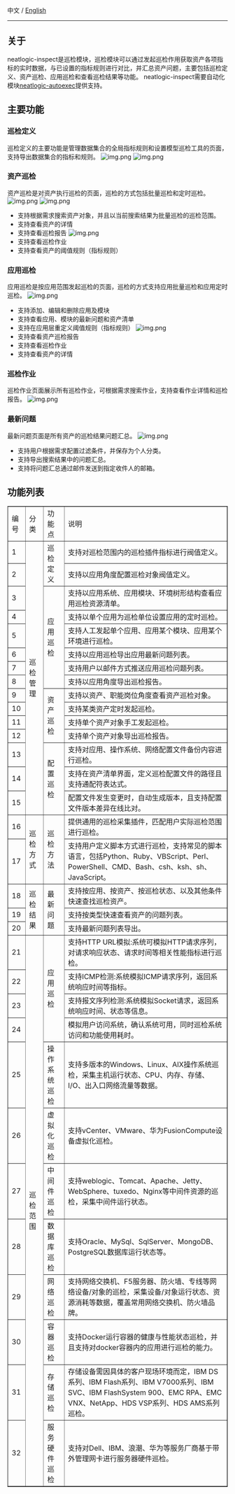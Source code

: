 中文 / [English](README.en.md)


---

## 关于

neatlogic-inspect是巡检模块，巡检模块可以通过发起巡检作用获取资产各项指标的实时数据，与已设置的指标规则进行对比，并汇总资产问题，主要包括巡检定义、资产巡检、应用巡检和查看巡检结果等功能。
neatlogic-inspect需要自动化模块[neatlogic-autoexec](../../../neatlogic-autoexec/blob/develop3.0.0/README.md)提供支持。

## 主要功能

### 巡检定义

巡检定义的主要功能是管理数据集合的全局指标规则和设置模型巡检工具的页面，支持导出数据集合的指标和规则。
![img.png](README_IMAGES/img1.png)
![img.png](README_IMAGES/img.png)

### 资产巡检

资产巡检是对资产执行巡检的页面，巡检的方式包括批量巡检和定时巡检。
![img.png](README_IMAGES/img2.png)
![img.png](README_IMAGES/img3.png)

- 支持根据需求搜索资产对象，并且以当前搜索结果为批量巡检的巡检范围。
- 支持查看资产的详情
- 支持查看巡检报告
  ![img.png](README_IMAGES/img4.png)
- 支持查看巡检作业
- 支持查看资产的阈值规则（指标规则）

### 应用巡检

应用巡检是按应用范围发起巡检的页面，巡检的方式支持应用批量巡检和应用定时巡检。
![img.png](README_IMAGES/img5.png)

- 支持添加、编辑和删除应用及模块
- 支持查看应用、模块的最新问题和资产清单
- 支持在应用层重定义阈值规则（指标规则）
  ![img.png](README_IMAGES/img6.png)
- 支持查看资产巡检报告
- 支持查看巡检作业
- 支持查看资产的详情

### 巡检作业

巡检作业页面展示所有巡检作业，可根据需求搜索作业，支持查看作业详情和巡检报告。
![img.png](README_IMAGES/img7.png)

### 最新问题

最新问题页面是所有资产的巡检结果问题汇总。
![img.png](README_IMAGES/img8.png)

- 支持用户根据需求配置过滤条件，并保存为个人分类。
- 支持导出搜索结果中的问题汇总。
- 支持将问题汇总通过邮件发送到指定收件人的邮箱。

## 功能列表

<table border="1"><tr><td>编号</td><td>分类</td><td>功能点</td><td>说明</td></tr><tr><td>1</td><td rowspan="15">巡检管理</td><td rowspan="2">巡检定义</td><td>支持对巡检范围内的巡检插件指标进行阀值定义。</td></tr><tr><td>2</td><td>支持以应用角度配置巡检对象阀值定义。</td></tr><tr><td>3</td><td rowspan="6">应用巡检</td><td>支持以应用系统、应用模块、环境树形结构查看应用巡检资源清单。</td></tr><tr><td>4</td><td>支持以单个应用为巡检单位设置应用的定时巡检。</td></tr><tr><td>5</td><td>支持人工发起单个应用、应用某个模块、应用某个环境进行巡检。</td></tr><tr><td>6</td><td>支持以应用巡检导出应用最新问题列表。</td></tr><tr><td>7</td><td>支持用户以邮件方式推送应用巡检问题列表。</td></tr><tr><td>8</td><td>支持以应用角度导出巡检报告。</td></tr><tr><td>9</td><td rowspan="4">资产巡检</td><td>支持以资产、职能岗位角度查看资产巡检对象。</td></tr><tr><td>10</td><td>支持某类资产定时发起巡检。</td></tr><tr><td>11</td><td>支持单个资产对象手工发起巡检。</td></tr><tr><td>12</td><td>支持单个资产对象导出巡检报告。</td></tr><tr><td>13</td><td rowspan="3">配置巡检</td><td>支持对应用、操作系统、网络配置文件备份内容进行巡检。</td></tr><tr><td>14</td><td>支持在资产清单界面，定义巡检配置文件的路径且支持通配符表达式。</td></tr><tr><td>15</td><td>配置文件发生变更时，自动生成版本，且支持配置文件版本差异在线比对。</td></tr><tr><td>16</td><td rowspan="2">巡检方式</td><td rowspan="2">巡检方法</td><td>提供通用的巡检采集插件，匹配用户实际巡检范围进行巡检。</td></tr><tr><td>17</td><td>支持用户定义脚本方式进行巡检，支持常见的脚本语言，包括Python、Ruby、VBScript、Perl、PowerShell、CMD、Bash、csh、ksh、sh、JavaScript。</td></tr><tr><td>18</td><td rowspan="3">巡检结果</td><td rowspan="3">最新问题</td><td>支持按应用、按资产、按巡检状态、以及其他条件快速查找巡检资产。</td></tr><tr><td>19</td><td>支持按类型快速查看资产的问题列表。</td></tr><tr><td>20</td><td>支持最新问题列表导出。</td></tr><tr><td>21</td><td rowspan="12">巡检范围</td><td rowspan="4">应用巡检</td><td>支持HTTP URL模拟:系统可模拟HTTP请求序列，对请求响应状态、请求时间等相关性能指标进行巡检。</td></tr><tr><td>22</td><td>支持ICMP检测:系统模拟ICMP请求序列，返回系统响应时间等指标。</td></tr><tr><td>23</td><td>支持报文序列检测:系统模拟Socket请求，返回系统响应时间、状态等信息。</td></tr><tr><td>24</td><td>模拟用户访问系统，确认系统可用，同时巡检系统访问和功能使用耗时。</td></tr><tr><td>25</td><td>操作系统巡检</td><td>支持多版本的Windows、Linux、AIX操作系统巡检，采集主机运行状态、CPU、内存、存储、I/O、出入口网络流量等数据。</td></tr><tr><td>26</td><td>虚拟化巡检</td><td>支持vCenter、VMware、华为FusionCompute设备虚拟化巡检。</td></tr><tr><td>27</td><td>中间件巡检</td><td>支持weblogic、Tomcat、Apache、Jetty、WebSphere、tuxedo、Nginx等中间件资源的巡检，采集中间件运行状态。</td></tr><tr><td>28</td><td>数据库巡检</td><td>支持Oracle、MySql、SqlServer、MongoDB、PostgreSQL数据库运行状态等。</td></tr><tr><td>29</td><td>网络巡检</td><td>支持网络交换机、F5服务器、防火墙、专线等网络设备/对象的巡检，采集设备/对象运行状态、资源消耗等数据，覆盖常用网络交换机、防火墙品牌。</td></tr><tr><td>30</td><td>容器巡检</td><td>支持Docker运行容器的健康与性能状态巡检，并且支持对docker容器内的应用进行巡检的能力。</td></tr><tr><td>31</td><td>存储巡检</td><td>存储设备需因具体的客户现场环境而定，IBM DS系列、IBM Flash系列、IBM V7000系列、IBM SVC、IBM FlashSystem 900、EMC RPA、EMC VNX、NetApp、HDS VSP系列、HDS AMS系列巡检。</td></tr><tr><td>32</td><td>服务硬件巡检</td><td>支持对Dell、IBM、浪潮、华为等服务厂商基于带外管理网卡进行服务器硬件巡检。</td></tr></table>